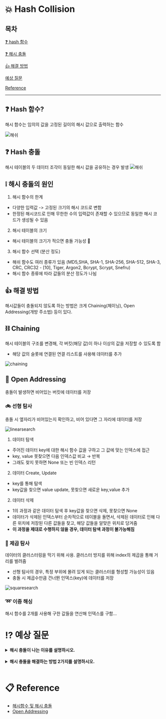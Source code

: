 # 💥 Hash Collision

## 목차

[❓ hash 함수](#❓-hash-함수)

[❓ 해시 충돌](#메모리-모델)

[👍 해결 방법](#해결-방법)

[예상 질문](#⁉-예상-질문)

[Reference](#📋-reference)

---

## ❓ Hash 함수?

해시 함수는 임의의 값을 고정된 길이의 해시 값으로 출력하는 함수

![해쉬](./images/hash.png)

## ❓ Hash 충돌

해시 테이블의 두 데이터 조각이 동일한 해시 값을 공유하는 경우 발생
![해쉬](./images/hash1.png)

## ❕ 해시 충돌의 원인

1. 해시 함수의 한계

- 다양한 입력값 -> 고정된 크기의 해시 코드로 변함
- 한정된 해시코드로 인해 무한한 수의 입력값이 존재할 수 있으므로 동일한 해시 코드가 생성될 수 있음

2. 해시 테이블의 크기

- 해시 테이블의 크기가 적으면 충돌 가능성 🔺

3. 해시 함수 선택 (분산 정도)

- 해쉬 함수도 여러 종류가 있음
  (MD5,SHA, SHA-1, SHA-256, SHA-512, SHA-3,
  CRC, CRC32 - [10], Tiger, Argon2, Bcrypt, Scrypt, Snefru)
- 해시 함수 종류에 따라 값들의 분산 정도가 나뉨

## 👍 해결 방법

해시값들이 충돌되지 않도록 하는 방법은 크게 Chaining(체이닝), Open Addressing(개방 주소법) 등이 있다.

## ⛓ Chaining

해시 테이블의 구조를 변경해, 각 버킷(해당 값)이 하나 이상의 값을 저장할 수 있도록 함

- 해당 값의 슬롯에 연결된 연결 리스트를 사용해 데이터를 추가

![chaining](./images/chaining.png)

## 🚪 Open Addressing

충돌이 발생하면 비어있는 버킷에 데이터를 저장

### 🚲 선형 탐사

충돌 시 옆자리가 비어있는지 확인하고, 비어 있다면 그 자리에 데이터를 저장

![linearsearch](./images/linearsearch.png)

1. 데이터 탐색

- 주어진 데이터 key에 대한 해시 함수 값을 구하고 그 값에 맞는 인덱스에 접근
- key, value 못찾으면 다음 인덱스값 비교 → 반복
- 그래도 찾지 못하면 None 또는 빈 인덱스 리턴

2. 데이터 Create, Update

- key를 통해 탐색
- key값을 찾으면 value update, 못찾으면 새로운 key,value 추가

2. 데이터 삭제

- 1의 과정과 같은 데이터 탐색 후 key값을 찾으면 삭제, 못찾으면 None
- 데이터가 삭제된 인덱스부터 순차적으로 테이블을 돌면서, 삭제된 데이터로 인해 다른 위치에 저장된 다른 값들을 찾고, 해당 값들을 알맞은 위치로 당겨줌
- **이 과정을 제대로 수행하지 않을 경우, 데이터 탐색 과정이 불가능해짐**

### 🚐 제곱 탐사

데이터의 클러스터링을 막기 위해 사용. 클러스터 방지를 위해 index의 제곱을 통해 거리를 벌려줌

- 선형 탐사의 경우, 특정 부위에 몰려 있게 되는 클러스터를 형성할 가능성이 있음
- 충돌 시 제곱수만큼 건너뛴 인덱스(key)에 데이터를 저장

![squaresearch](./images/squaresearch.png)

### ➿ 이중 해싱

해시 함수를 2개를 사용해 구한 값들을 연산해 인덱스를 구함...
<br>

# ⁉ 예상 질문

<details>
  <summary><b>해시 충돌이 나는 이유를 설명하시오.</b></summary>
  <div markdown="1">
  가변길이를 고정 길이로 변환하는 함수를 해시함수라고 합니다. 고정 길이로 변하는 과정에서 고정 길이의 제한적인 길이로 인해, 이미 저장된 hash와 동일한 hash값이 형성될 수 있고, 이로 인해 충돌이 될 수 있습니다.
  </div>
</details>
<br>

<details>
  <summary><b>해시 충돌을 해결하는 방법 2가지를 설명하시오.</b></summary>
  <div markdown="1">
  해시 함수의 충돌을 해결하기 위해서는 hash 중복값 처리, 클러스터링의 방지가 중요합니다. 
  <br>
  이를 위해 중복되었을 경우 같은 hash값들을 linkedList로 연결하는 Chaining 방법이 있습니다.
  <br>
  또한, 충돌이 발생할 경우, 다른 비어 있는 곳에 저장하는 Open Addressing 방법이 있으며, 어떻게 분산할 건지에 따라 선형탐사, 제곱 탐사로 나뉩니다.

  </div>
</details>
<br>

# 📋 Reference

- [해시함수 및 해시 충돌](https://en.wikipedia.org/wiki/Hash_function)
- [Open Addressing](https://en.wikipedia.org/wiki/Hash_function)
